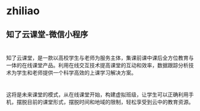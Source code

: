# zhiliao
知了云课堂-微信小程序
---
# 
知了云课堂，是一款以高校学生与老师为服务主体，集课前课中课后全方位教育与一体的在线课堂产品。利用在线交互技术提高课堂的互动和效率，数据跟踪分析技术为学生和老师提供一个科学高效的上课学习解决方案。
# 
这将是未来课堂的模式，从在线课堂开始，构建虚拟班级，让学生可以正确利用手机，摆脱目前的课堂形式，摆脱时间和地域的限制，轻松享受到云中的教育资源。

